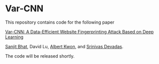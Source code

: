 # Var-CNN

This repository contains code for the following paper

[Var-CNN: A Data-Efficient Website Fingerprinting Attack Based on Deep Learning](https://arxiv.org/abs/1802.10215)

[Sanjit Bhat](https://sanjit-bhat.github.io), David Lu, [Albert Kwon](http://www.albertkwon.com), and [Srinivas Devadas](https://people.csail.mit.edu/devadas/).

The code will be released shortly.

